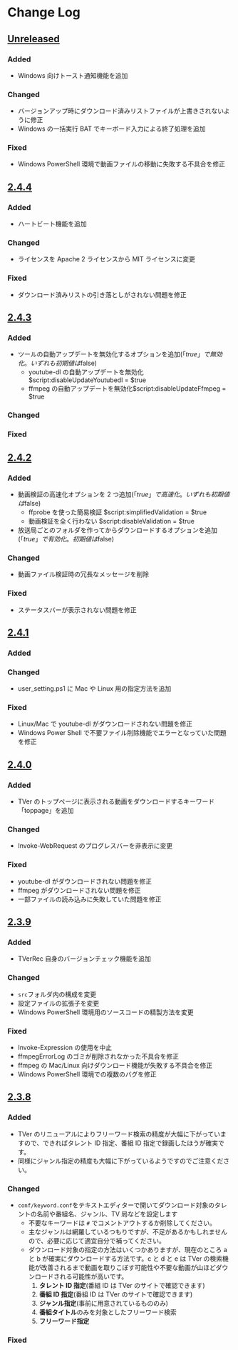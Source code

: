 ﻿# Change Log

## [Unreleased](https://github.com/dongaba/TVerRec)

### Added

- Windows 向けトースト通知機能を追加

### Changed

- バージョンアップ時にダウンロード済みリストファイルが上書きされないように修正
- Windows の一括実行 BAT でキーボード入力による終了処理を追加

### Fixed

- Windows PowerShell 環境で動画ファイルの移動に失敗する不具合を修正

## [2.4.4](https://github.com/dongaba/TVerRec/releases/tag/v2.4.4)

### Added

- ハートビート機能を追加

### Changed

- ライセンスを Apache 2 ライセンスから MIT ライセンスに変更

### Fixed

- ダウンロード済みリストの引き落としがされない問題を修正

## [2.4.3](https://github.com/dongaba/TVerRec/releases/tag/v2.4.3)

### Added

- ツールの自動アップデートを無効化するオプションを追加(「$true」で無効化。いずれも初期値は$false)
  - youtube-dl の自動アップデートを無効化 $script:disableUpdateYoutubedl = $true
  - ffmpeg の自動アップデートを無効化$script:disableUpdateFfmpeg = $true

### Changed

### Fixed

## [2.4.2](https://github.com/dongaba/TVerRec/releases/tag/v2.4.2)

### Added

- 動画検証の高速化オプションを 2 つ追加(「$true」で高速化。いずれも初期値は$false)
  - ffprobe を使った簡易検証 $script:simplifiedValidation = $true
  - 動画検証を全く行わない $script:disableValidation = $true
- 放送局ごとのフォルダを作ってからダウンロードするオプションを追加(「$true」で有効化。初期値は$false)

### Changed

- 動画ファイル検証時の冗長なメッセージを削除

### Fixed

- ステータスバーが表示されない問題を修正

## [2.4.1](https://github.com/dongaba/TVerRec/releases/tag/v2.4.1)

### Added

### Changed

- user_setting.ps1 に Mac や Linux 用の指定方法を追加

### Fixed

- Linux/Mac で youtube-dl がダウンロードされない問題を修正
- Windows Power Shell で不要ファイル削除機能でエラーとなっていた問題を修正

## [2.4.0](https://github.com/dongaba/TVerRec/releases/tag/v2.4.0)

### Added

- TVer のトップページに表示される動画をダウンロードするキーワード「toppage」を追加

### Changed

- Invoke-WebRequest のプログレスバーを非表示に変更

### Fixed

- youtube-dl がダウンロードされない問題を修正
- ffmpeg がダウンロードされない問題を修正
- 一部ファイルの読み込みに失敗していた問題を修正

## [2.3.9](https://github.com/dongaba/TVerRec/releases/tag/v2.3.9)

### Added

- TVerRec 自身のバージョンチェック機能を追加

### Changed

- `src`フォルダ内の構成を変更
- 設定ファイルの拡張子を変更
- Windows PowerShell 環境用のソースコードの精製方法を変更

### Fixed

- Invoke-Expression の使用を中止
- ffmpegErrorLog のゴミが削除されなかった不具合を修正
- ffmpeg の Mac/Linux 向けダウンロード機能が失敗する不具合を修正
- Windows PowerShell 環境での複数のバグを修正

## [2.3.8](https://github.com/dongaba/TVerRec/releases/tag/v2.3.8)

### Added

- TVer のリニューアルによりフリーワード検索の精度が大幅に下がっていますので、できればタレント ID 指定、番組 ID 指定で録画したほうが確実です。
- 同様にジャンル指定の精度も大幅に下がっているようですのでご注意ください。

### Changed

- `conf/keyword.conf`をテキストエディターで開いてダウンロード対象のタレントの名前や番組名、ジャンル、TV 局などを設定します
  - 不要なキーワードは `#` でコメントアウトするか削除してください。
  - 主なジャンルは網羅しているつもりですが、不足があるかもしれませんので、必要に応じて適宜自分で補ってください。
  - ダウンロード対象の指定の方法はいくつかありますが、現在のところ a と b が確実にダウンロードする方法です。c と d と e は TVer の検索機能が改善されるまで動画を取りこぼす可能性や不要な動画が山ほどダウンロードされる可能性が高いです。
    1. **タレント ID 指定**(番組 ID は TVer のサイトで確認できます)
    2. **番組 ID 指定**(番組 ID は TVer のサイトで確認できます)
    3. **ジャンル指定**(事前に用意されているもののみ)
    4. **番組タイトル**のみを対象としたフリーワード検索
    5. **フリーワード指定**

### Fixed
